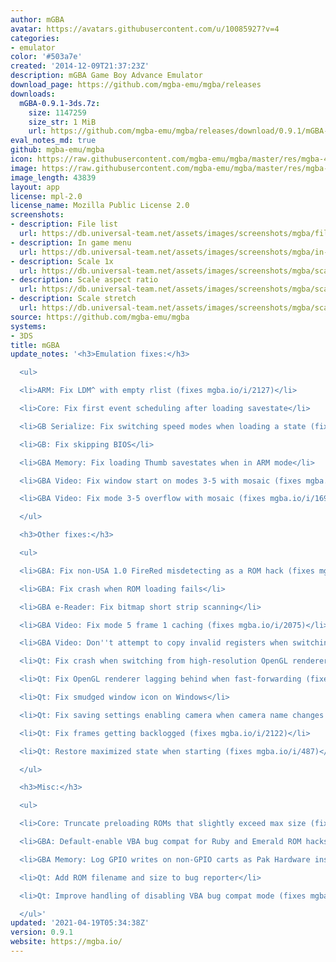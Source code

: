 ```yaml
---
author: mGBA
avatar: https://avatars.githubusercontent.com/u/10085927?v=4
categories:
- emulator
color: '#503a7e'
created: '2014-12-09T21:37:23Z'
description: mGBA Game Boy Advance Emulator
download_page: https://github.com/mgba-emu/mgba/releases
downloads:
  mGBA-0.9.1-3ds.7z:
    size: 1147259
    size_str: 1 MiB
    url: https://github.com/mgba-emu/mgba/releases/download/0.9.1/mGBA-0.9.1-3ds.7z
eval_notes_md: true
github: mgba-emu/mgba
icon: https://raw.githubusercontent.com/mgba-emu/mgba/master/res/mgba-48.png
image: https://raw.githubusercontent.com/mgba-emu/mgba/master/res/mgba-256.png
image_length: 43839
layout: app
license: mpl-2.0
license_name: Mozilla Public License 2.0
screenshots:
- description: File list
  url: https://db.universal-team.net/assets/images/screenshots/mgba/file-list.png
- description: In game menu
  url: https://db.universal-team.net/assets/images/screenshots/mgba/in-game-menu.png
- description: Scale 1x
  url: https://db.universal-team.net/assets/images/screenshots/mgba/scale-1x.png
- description: Scale aspect ratio
  url: https://db.universal-team.net/assets/images/screenshots/mgba/scale-aspect-ratio.png
- description: Scale stretch
  url: https://db.universal-team.net/assets/images/screenshots/mgba/scale-stretch.png
source: https://github.com/mgba-emu/mgba
systems:
- 3DS
title: mGBA
update_notes: '<h3>Emulation fixes:</h3>

  <ul>

  <li>ARM: Fix LDM^ with empty rlist (fixes mgba.io/i/2127)</li>

  <li>Core: Fix first event scheduling after loading savestate</li>

  <li>GB Serialize: Fix switching speed modes when loading a state (fixes mgba.io/i/2097)</li>

  <li>GB: Fix skipping BIOS</li>

  <li>GBA Memory: Fix loading Thumb savestates when in ARM mode</li>

  <li>GBA Video: Fix window start on modes 3-5 with mosaic (fixes mgba.io/i/1690)</li>

  <li>GBA Video: Fix mode 3-5 overflow with mosaic (fixes mgba.io/i/1691)</li>

  </ul>

  <h3>Other fixes:</h3>

  <ul>

  <li>GBA: Fix non-USA 1.0 FireRed misdetecting as a ROM hack (fixes mgba.io/i/2100)</li>

  <li>GBA: Fix crash when ROM loading fails</li>

  <li>GBA e-Reader: Fix bitmap short strip scanning</li>

  <li>GBA Video: Fix mode 5 frame 1 caching (fixes mgba.io/i/2075)</li>

  <li>GBA Video: Don''t attempt to copy invalid registers when switching renderer</li>

  <li>Qt: Fix crash when switching from high-resolution OpenGL renderer to software</li>

  <li>Qt: Fix OpenGL renderer lagging behind when fast-forwarding (fixes mgba.io/i/2094)</li>

  <li>Qt: Fix smudged window icon on Windows</li>

  <li>Qt: Fix saving settings enabling camera when camera name changes (fixes mgba.io/i/2125)</li>

  <li>Qt: Fix frames getting backlogged (fixes mgba.io/i/2122)</li>

  <li>Qt: Restore maximized state when starting (fixes mgba.io/i/487)</li>

  </ul>

  <h3>Misc:</h3>

  <ul>

  <li>Core: Truncate preloading ROMs that slightly exceed max size (fixes mgba.io/i/2093)</li>

  <li>GBA: Default-enable VBA bug compat for Ruby and Emerald ROM hacks</li>

  <li>GBA Memory: Log GPIO writes on non-GPIO carts as Pak Hardware instead of Memory</li>

  <li>Qt: Add ROM filename and size to bug reporter</li>

  <li>Qt: Improve handling of disabling VBA bug compat mode (fixes mgba.io/i/2129)</li>

  </ul>'
updated: '2021-04-19T05:34:38Z'
version: 0.9.1
website: https://mgba.io/
---
```

